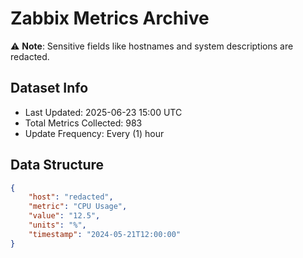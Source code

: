 # Zabbix Metrics Archive

⚠️ **Note**: Sensitive fields like hostnames and system descriptions are redacted.

## Dataset Info
- Last Updated: 2025-06-23 15:00 UTC
- Total Metrics Collected: 983
- Update Frequency: Every (1) hour

## Data Structure
```json
{
    "host": "redacted",
    "metric": "CPU Usage",
    "value": "12.5",
    "units": "%",
    "timestamp": "2024-05-21T12:00:00"
}
```
